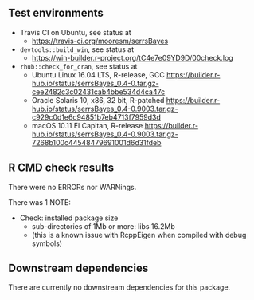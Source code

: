 
## Test environments

* Travis CI on Ubuntu, see status at
    + <https://travis-ci.org/mooresm/serrsBayes>
* `devtools::build_win`, see status at
    + <https://win-builder.r-project.org/tC4e7e09YD9D/00check.log>
* `rhub::check_for_cran`, see status at
    + Ubuntu Linux 16.04 LTS, R-release, GCC <https://builder.r-hub.io/status/serrsBayes_0.4-0.tar.gz-cee2482c3c02431cab4bbe534d4ca47c>
    + Oracle Solaris 10, x86, 32 bit, R-patched <https://builder.r-hub.io/status/serrsBayes_0.4-0.9003.tar.gz-c929c0d1e6c94851b7eb4713f7959d3d>
    + macOS 10.11 El Capitan, R-release <https://builder.r-hub.io/status/serrsBayes_0.4-0.9003.tar.gz-7268b100c44548479691001d6d31fdeb>

## R CMD check results
There were no ERRORs nor WARNings. 

There was 1 NOTE:

* Check: installed package size 
    - sub-directories of 1Mb or more: libs  16.2Mb
    - (this is a known issue with RcppEigen when compiled with debug symbols)

## Downstream dependencies
There are currently no downstream dependencies for this package.
